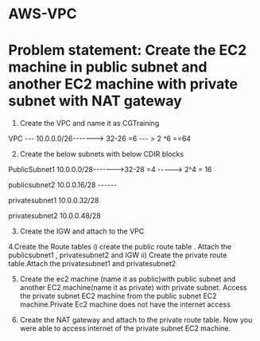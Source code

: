 # AWS-VPC
# Problem statement: Create the EC2 machine in public subnet and another EC2 machine with private subnet with NAT gateway

1. Create the VPC and name it as CGTraining


VPC --- 10.0.0.0/26-------> 32-26 =6 --- > 2 ^6 ==64

2. Create the   below subnets with below CDIR blocks


PublicSubnet1 10.0.0.0/28------->32-28 =4 -----> 2^4 = 16


publicsubnet2 10.0.0.16/28 ------




privatesubnet1 10.0.0.32/28




privatesubnet2   10.0.0.48/28


3. Create the IGW and  attach to the VPC


4.Create the Route  tables
    i) create the public route table . Attach the publicsubnet1 , privatesubnet2 and IGW
   ii) Create the private route table.Attach the privatesubnet1 and privatesubnet2


5. Create the  ec2 machine (name it as public)with public subnet and another  EC2 machine(name it as private) with private subnet. Access the private subnet EC2 machine from the public subnet EC2 machine.Private Ec2 machine does not have the internet access


6. Create the NAT gateway  and attach to the private route table. Now you were able to access internet of the private subnet EC2 machine.
